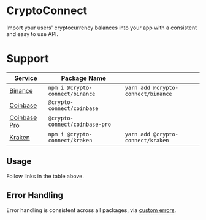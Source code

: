 # CryptoConnect

Import your users' cryptocurrency balances into your app with a consistent and
easy to use API.

# Support

| Service                               | Package Name                    |                                    |
| ------------------------------------- | ------------------------------- | ---------------------------------- |
| [Binance](packages/binance)           | `npm i @crypto-connect/binance` | `yarn add @crypto-connect/binance` |
| [Coinbase](packages/coinbase)         | `@crypto-connect/coinbase`      |
| [Coinbase Pro](packages/coinbase-pro) | `@crypto-connect/coinbase-pro`  |
| [Kraken](packages/kraken)             | `npm i @crypto-connect/kraken`  | `yarn add @crypto-connect/kraken`  |

## Usage

Follow links in the table above.

## Error Handling

Error handling is consistent across all packages, via [custom errors](packages/errors).
